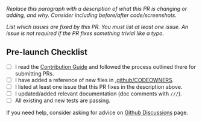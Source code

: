 *Replace this paragraph with a description of what this PR is changing or adding, and why. Consider including before/after code/screenshots.*

*List which issues are fixed by this PR. You must list at least one issue. An issue is not required if the PR fixes something trivial like a typo.*

## Pre-launch Checklist

- [ ] I read the [Contribution Guide] and followed the process outlined there for submitting PRs.
- [ ] I have added a reference of new files in [.github/CODEOWNERS].
- [ ] I listed at least one issue that this PR fixes in the description above.
- [ ] I updated/added relevant documentation (doc comments with `///`).
- [ ] All existing and new tests are passing.

If you need help, consider asking for advice on [Github Discussions] page.

<!-- Links -->
[Contribution Guide]: https://github.com/hotaydev/enygmah/blob/main/CONTRIBUTING.md
[.github/CODEOWNERS]: https://github.com/hotaydev/enygmah/blob/main/.github/CODEOWNERS
[Github Discussions]: https://github.com/hotaydev/enygmah/discussions
